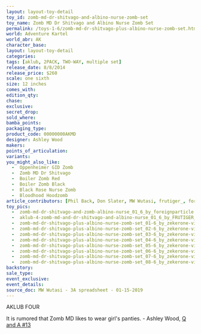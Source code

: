 ```yaml
---
layout: layout-toy-detail 
toy_id: zomb-md-dr-shitvago-and-albino-nurse-zomb-set
toy_name: Zomb MD Dr Shitvago and Albino Nurse Zomb Set
permalink: /toys-1-6/zomb-md-dr-shitvago-plus-albino-nurse-zomb-set.html
world: Adventure Kartel
world_abr: AK
character_base: 
layout: layout-toy-detail
categories: 
tags: [aklub, 2PACK, TWO-WAY, multiple set]
release_date: 8/8/2014
release_price: $260 
scale: one sixth
size: 12 inches
comes_with: 
edition_qty: 
chase: 
exclusive: 
secret_drop: 
sold_where: 
bamba_points: 
packaging_type: 
product_code: 00000000AKMD
designer: Ashley Wood
makers: 
points_of_articulation: 
variants: 
you_might_also_like: 
  -  Oppenheimer GID Zomb
  -  Zomb MD Dr Shitvago
  -  Boiler Zomb Red
  -  Boiler Zomb Black
  -  Black Rose Nurse Zomb
  -  Bloodhood Hoodzomb
article_contributors: [Phil Back, Don Slater, MW Wutasi, frutiger_, foreignparticle, zekerone]
toy_pics: 
  -  zomb-md-dr-shitvago-and-zomb-albino-nurse_01_6_by_foreignparticle.jpg
  -  aklub-4-zomb-md-and-dr-shitvago-and-albino-nurse_01_6_by_FRUTIGER_.jpg
  -  zomb-md-dr-shitvago-plus-albino-nurse-zomb-set_01-6_by_zekerone-via-ebay.jpg
  -  zomb-md-dr-shitvago-plus-albino-nurse-zomb-set_02-6_by_zekerone-via-ebay.jpg
  -  zomb-md-dr-shitvago-plus-albino-nurse-zomb-set_03-6_by_zekerone-via-ebay.jpg
  -  zomb-md-dr-shitvago-plus-albino-nurse-zomb-set_04-6_by_zekerone-via-ebay.jpg
  -  zomb-md-dr-shitvago-plus-albino-nurse-zomb-set_05-6_by_zekerone-via-ebay.jpg
  -  zomb-md-dr-shitvago-plus-albino-nurse-zomb-set_06-6_by_zekerone-via-ebay.jpg
  -  zomb-md-dr-shitvago-plus-albino-nurse-zomb-set_07-6_by_zekerone-via-ebay.jpg
  -  zomb-md-dr-shitvago-plus-albino-nurse-zomb-set_08-6_by_zekerone-via-ebay.jpg
backstory: 
sale_type: 
event_exclusive: 
event_details: 
source_doc: MW Wutasi - 3A spreadsheet - 01-15-2019
---
```

AKLUB FOUR

It is rumored that Zomb MD likes to wear girl's panties. - Ashley Wood, <a href="https://www.worldofthreea.com/threea-production-blog/qa13" target="_blank">Q and A #13</a> 